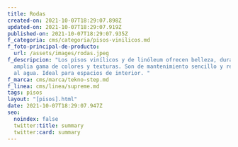 ```yaml
---
title: Rodas
created-on: 2021-10-07T18:29:07.898Z
updated-on: 2021-10-07T18:29:07.919Z
published-on: 2021-10-07T18:29:07.935Z
f_categoria: cms/categoria/pisos-vinilicos.md
f_foto-principal-de-producto:
  url: /assets/images/rodas.jpeg
f_descripcion: "Los pisos vinílicos y de linóleum ofrecen belleza, durabilidad y
  amplia gama de colores y texturas. Son de mantenimiento sencillo y resistentes
  al agua. Ideal para espacios de interior. "
f_marca: cms/marca/tekno-step.md
f_linea: cms/linea/supreme.md
tags: pisos
layout: "[pisos].html"
date: 2021-10-07T18:29:07.947Z
seo:
  noindex: false
  twitter:title: summary
  twitter:card: summary
---
```

